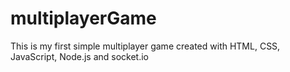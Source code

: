 # multiplayerGame
This is my first simple multiplayer game created with HTML, CSS, JavaScript, Node.js and socket.io
